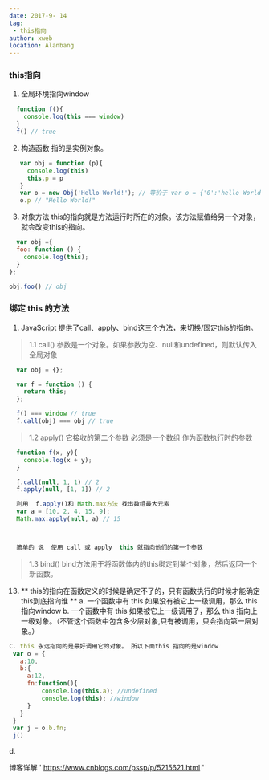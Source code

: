 ```yaml
---
date: 2017-9- 14
tag: 
 - this指向
author: xweb
location: Alanbang
---
```

### this指向
1. 全局环境指向window
```js
  function f(){
    console.log(this === window) 
  }
  f() // true
```
2. 构造函数 指的是实例对象。
```js
   var obj = function (p){
     console.log(this)
     this.p = p
   }
   var o = new Obj('Hello World!'); // 等价于 var o = {'0':'hello World'}
   o.p // "Hello World!"
```

3. 对象方法 this的指向就是方法运行时所在的对象。该方法赋值给另一个对象，就会改变this的指向。
```js
  var obj ={
  foo: function () {
    console.log(this);
  }
};

obj.foo() // obj

```


### 绑定 this 的方法
1. JavaScript 提供了call、apply、bind这三个方法，来切换/固定this的指向。

> 1.1 call()
> 参数是一个对象。如果参数为空、null和undefined，则默认传入全局对象
```js
  var obj = {};

  var f = function () {
    return this;
  };

  f() === window // true
  f.call(obj) === obj // true
```

>1.2  apply()
>它接收的第二个参数 必须是一个数组  作为函数执行时的参数 
```js
  function f(x, y){
    console.log(x + y);
  }

  f.call(null, 1, 1) // 2
  f.apply(null, [1, 1]) // 2

  利用  f.apply()和 Math.max方法 找出数组最大元素
  var a = [10, 2, 4, 15, 9];
  Math.max.apply(null, a) // 15



  简单的 说  使用 call 或 apply  this 就指向他们的第一个参数
```

>1.3 bind()
> bind方法用于将函数体内的this绑定到某个对象，然后返回一个新函数。


13. ** this的指向在函数定义的时候是确定不了的，只有函数执行的时候才能确定this到底指向谁 **
   a. 一个函数中有 this 如果没有被它上一级调用，那么 this 指向window 
   b. 一个函数中有 this 如果被它上一级调用了，那么 this 指向上一级对象。（不管这个函数中包含多少层对象,只有被调用，只会指向第一层对象。）

   ```js  
   C. this 永远指向的是最好调用它的对象。 所以下面this 指向的是window
    var o = {
      a:10,
      b:{
        a:12,
        fn:function(){
            console.log(this.a); //undefined
            console.log(this); //window
        }
      }
    }
    var j = o.b.fn;
    j()
   ```
  d. 

博客详解 ' https://www.cnblogs.com/pssp/p/5215621.html '